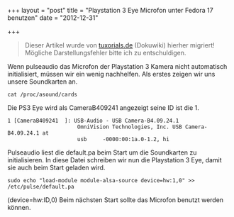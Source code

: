 +++
layout = "post"
title = "Playstation 3 Eye Microfon unter Fedora 17 benutzen"
date = "2012-12-31"

+++

>
> Dieser Artikel wurde von [tuxorials.de](http://tuxorials.de) (Dokuwiki) hierher migriert!
> Mögliche Darstellungsfehler bitte ich zu entschuldigen.
>


Wenn pulseaudio das Microfon der Playstation 3 Kamera nicht automatisch
initialisiert, müssen wir ein wenig nachhelfen. Als erstes zeigen wir
uns unsere Soundkarten an.

```
cat /proc/asound/cards
```

Die PS3 Eye wird als CameraB409241 angezeigt seine ID ist die 1.

```
1 [CameraB409241  ]: USB-Audio - USB Camera-B4.09.24.1
                      OmniVision Technologies, Inc. USB Camera-B4.09.24.1 at
                      usb     -0000:00:1a.0-1.2, hi
```

Pulseaudio liest die default.pa beim Start um die Soundkarten zu
initialisieren. In diese Datei schreiben wir nun die Playstation 3 Eye,
damit sie auch beim Start geladen wird.

```
sudo echo "load-module module-alsa-source device=hw:1,0" >> /etc/pulse/default.pa
```

(device=hw:ID,0) Beim nächsten Start sollte das Microfon benutzt werden
können.
